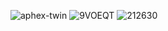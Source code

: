 
![aphex-twin](https://github.com/user-attachments/assets/903f08c9-40e5-408c-9d5e-0565dd5819f0)
![9VOEQT](https://github.com/user-attachments/assets/9f923f21-f155-45fb-810b-0435156eb7d4)
![212630](https://github.com/user-attachments/assets/5350e0d1-5ba7-4ad5-ace0-1e49e69d0cf0)
